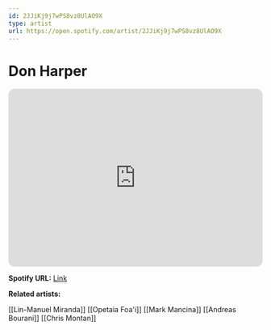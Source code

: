 ```yaml
---
id: 2JJiKj9j7wPS8vz8UlAO9X
type: artist
url: https://open.spotify.com/artist/2JJiKj9j7wPS8vz8UlAO9X
---
```

# Don Harper

<iframe style="border-radius:12px" src="https://open.spotify.com/embed/artist/2JJiKj9j7wPS8vz8UlAO9X" width="100%" height="352" frameBorder="0" allowfullscreen="" allow="autoplay; clipboard-write; encrypted-media; fullscreen; picture-in-picture" loading="lazy"></iframe>

**Spotify URL:** [Link](https://open.spotify.com/artist/2JJiKj9j7wPS8vz8UlAO9X)

**Related artists:**

[[Lin-Manuel Miranda]]
[[Opetaia Foa'i]]
[[Mark Mancina]]
[[Andreas Bourani]]
[[Chris Montan]]
